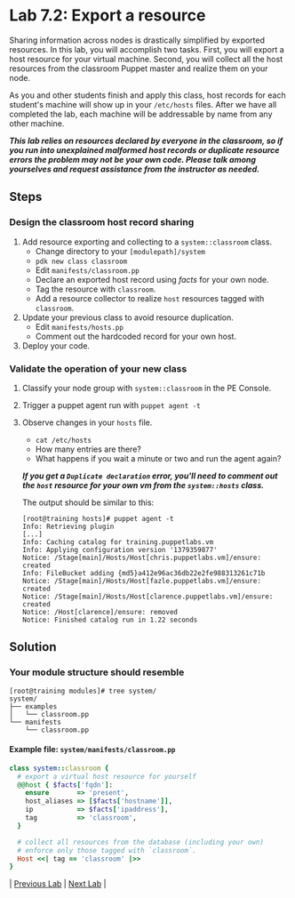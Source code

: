 # Lab 7.2: Export a resource

Sharing information across nodes is drastically simplified by exported resources. In this lab, you will accomplish two tasks. First, you will export a host resource for your virtual machine. Second, you will collect all the host resources from the classroom Puppet master and realize them on your node.

As you and other students finish and apply this class, host records for each student's machine will show up in your `/etc/hosts` files. After we have all completed the lab, each machine will be addressable by name from any other machine.

**_This lab relies on resources declared by everyone in the classroom, so if you run into unexplained malformed host records or duplicate resource errors the problem may not be your own code. Please talk among yourselves and request assistance from the instructor as needed._**

## Steps

### Design the classroom host record sharing

1. Add resource exporting and collecting to a `system::classroom` class.
    * Change directory to your `[modulepath]/system`
    * `pdk new class classroom`
    * Edit `manifests/classroom.pp`
    * Declare an exported host record using *facts* for your own node.
    * Tag the resource with `classroom`.
    * Add a resource collector to realize `host` resources tagged with `classroom`.
1. Update your previous class to avoid resource duplication.
    * Edit `manifests/hosts.pp`
    * Comment out the hardcoded record for your own host.
1. Deploy your code.

### Validate the operation of your new class

1. Classify your node group with `system::classroom` in the PE Console.
1. Trigger a puppet agent run with `puppet agent -t`
1. Observe changes in your `hosts` file.
    * `cat /etc/hosts`
    * How many entries are there?
    * What happens if you wait a minute or two and run the agent again?

    **_If you get a `Duplicate declaration` error, you'll need to comment out the `host` resource for your own vm from the `system::hosts` class._**

    The output should be similar to this:

    ```plaintext
    [root@training hosts]# puppet agent -t
    Info: Retrieving plugin
    [...]
    Info: Caching catalog for training.puppetlabs.vm
    Info: Applying configuration version '1379359877'
    Notice: /Stage[main]/Hosts/Host[chris.puppetlabs.vm]/ensure: created
    Info: FileBucket adding {md5}a412e96ac36db22e2fe988313261c71b
    Notice: /Stage[main]/Hosts/Host[fazle.puppetlabs.vm]/ensure: created
    Notice: /Stage[main]/Hosts/Host[clarence.puppetlabs.vm]/ensure: created
    Notice: /Host[clarence]/ensure: removed
    Notice: Finished catalog run in 1.22 seconds
    ```

## Solution

### Your module structure should resemble

```plaintext
[root@training modules]# tree system/
system/
├── examples
│   └── classroom.pp
└── manifests
    └── classroom.pp
```

#### Example file: `system/manifests/classroom.pp`

```ruby
class system::classroom {
  # export a virtual host resource for yourself
  @@host { $facts['fqdn']:
    ensure       => 'present',
    host_aliases => [$facts['hostname']],
    ip           => $facts['ipaddress'],
    tag          => 'classroom',
  }

  # collect all resources from the database (including your own)
  # enforce only those tagged with `classroom`.
  Host <<| tag == 'classroom' |>>
}
```

|  [Previous Lab](../lab-07.1-Ordering-methods)  |  [Next Lab](../lab-08.1-Create-a-custom-fact)  |
